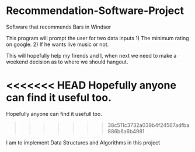 # Recommendation-Software-Project

Software that recommends Bars in Windsor

This program will prompt the user for two data inputs 1) The minimum rating on google. 2) If he wants live music or not.

This will hopefully help my firends and I, when next we need to make a weekend decision as to where we should hangout.

<<<<<<< HEAD
Hopefully anyone can find it useful too.
=======
Hopefully anyone can find it usefull too.
>>>>>>> 38c511c3732a039b4f24567adfba886b6a6b4981

I am to implement Data Structures and Algorithms in this project

